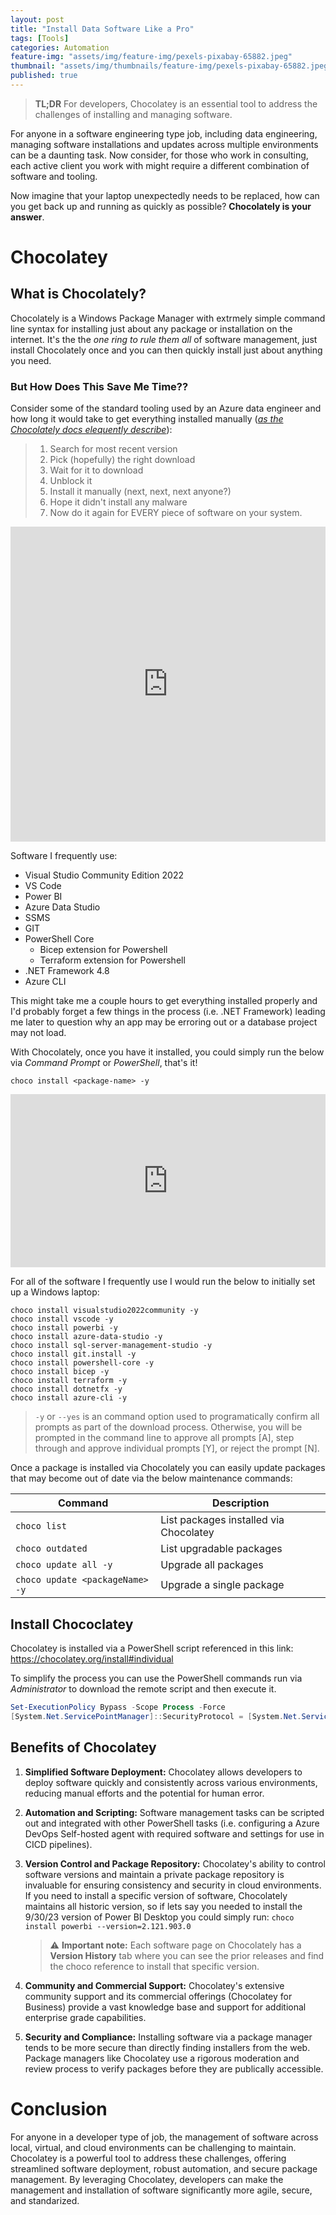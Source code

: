 ```yaml
---
layout: post
title: "Install Data Software Like a Pro"
tags: [Tools]
categories: Automation
feature-img: "assets/img/feature-img/pexels-pixabay-65882.jpeg"
thumbnail: "assets/img/thumbnails/feature-img/pexels-pixabay-65882.jpeg"
published: true
---
```


> **TL;DR** For developers, Chocolatey is an essential tool to address the challenges of installing and managing software.

For anyone in a software engineering type job, including data engineering, managing software installations and updates across multiple environments can be a daunting task. Now consider, for those who work in consulting, each active client you work with might require a different combination of software and tooling.

Now imagine that your laptop unexpectedly needs to be replaced, how can you get back up and running as quickly as possible? **Chocolately is your answer**.
# Chocolatey
## What is Chocolately?
Chocolately is a Windows Package Manager with extrmely simple command line syntax for installing just about any package or installation on the internet. It's the the _one ring to rule them all_ of software management, just install Chocolately once and you can then quickly install just about anything you need.


### But How Does This Save Me Time??
Consider some of the standard tooling used by an Azure data engineer and how long it would take to get everything installed manually ([_as the Chocolately docs elequently describe_](https://docs.chocolatey.org/en-us/why#what-is-chocolatey)):

>1. Search for most recent version
>1. Pick (hopefully) the right download
>1. Wait for it to download
>1. Unblock it
>1. Install it manually (next, next, next anyone?)
>1. Hope it didn't install any malware
>1. Now do it again for EVERY piece of software on your system.

<div style="width:100%;height:0;padding-bottom:100%;position:relative;"><iframe src="https://giphy.com/embed/um2kBnfo55iW4ZH1Fa" width="100%" height="100%" style="position:absolute" frameBorder="0" class="giphy-embed" allowFullScreen></iframe></div><p><a href="https://giphy.com/gifs/bombaysoftwares-waiting-mr-bean-still-um2kBnfo55iW4ZH1Fa"></a></p>

Software I frequently use:
- Visual Studio Community Edition 2022
- VS Code
- Power BI
- Azure Data Studio
- SSMS
- GIT
- PowerShell Core
  - Bicep extension for Powershell
  - Terraform extension for Powershell
- .NET Framework 4.8
- Azure CLI

This might take me a couple hours to get everything installed properly and I'd probably forget a few things in the process (i.e. .NET Framework) leading me later to question why an app may be erroring out or a database project may not load.

With Chocolately, once you have it installed, you could simply run the below via _Command Prompt_ or _PowerShell_, that's it!
```shell
choco install <package-name> -y
```
<div style="width:100%;height:0;padding-bottom:55%;position:relative;"><iframe src="https://giphy.com/embed/rcqxcl5DGhM9q" width="100%" height="100%" style="position:absolute" frameBorder="0" class="giphy-embed" allowFullScreen></iframe></div><p><a href="https://giphy.com/gifs/rcqxcl5DGhM9q"></a></p>

For all of the software I frequently use I would run the below to initially set up a Windows laptop:

```shell
choco install visualstudio2022community -y
choco install vscode -y
choco install powerbi -y
choco install azure-data-studio -y
choco install sql-server-management-studio -y
choco install git.install -y
choco install powershell-core -y
choco install bicep -y
choco install terraform -y
choco install dotnetfx -y
choco install azure-cli -y
```
> `-y` or `--yes` is an command option used to programatically confirm all prompts as part of the download process. Otherwise, you will be prompted in the command line to approve all prompts [A], step through and approve individual prompts [Y], or reject the prompt [N].

Once a package is installed via Chocolately you can easily update packages that may become out of date via the below maintenance commands:

| Command                        |  Description                           |
|--------------------------------|----------------------------------------|
| `choco list`                   | List packages installed via Chocolatey |
| `choco outdated`               | List upgradable packages               |
| `choco update all -y`          | Upgrade all packages                   |
| `choco update <packageName> -y`| Upgrade a single package               |

## Install Chococlatey
Chocolatey is installed via a PowerShell script referenced in this link: 
https://chocolatey.org/install#individual

To simplify the process you can use the PowerShell commands run via _Administrator_ to download the remote script and then execute it.

```powershell
Set-ExecutionPolicy Bypass -Scope Process -Force
[System.Net.ServicePointManager]::SecurityProtocol = [System.Net.ServicePointManager]::SecurityProtocol -bor 3072; iex ((New-Object System.Net.WebClient).DownloadString('https://community.chocolatey.org/install.ps1'))
```
## Benefits of Chocolatey
1. **Simplified Software Deployment:** Chocolatey allows developers to deploy software quickly and consistently across various environments, reducing manual efforts and the potential for human error.

1. **Automation and Scripting:** Software management tasks can be scripted out and integrated with other PowerShell tasks (i.e. configuring a Azure DevOps Self-hosted agent with required software and settings for use in CICD pipelines).

1. **Version Control and Package Repository:** Chocolatey's ability to control software versions and maintain a private package repository is invaluable for ensuring consistency and security in cloud environments. If you need to install a specific version of software, Chocolately maintains all historic version, so if lets say you needed to install the 9/30/23 version of Power BI Desktop you could simply run:
`choco install powerbi --version=2.121.903.0`
    >⚠️ **Important note:** Each software page on Chocolately has a **Version History** tab where you can see the prior releases and find the choco reference to install that specific version.

1. **Community and Commercial Support:** Chocolatey's extensive community support and its commercial offerings (Chocolatey for Business) provide a vast knowledge base and support for additional enterprise grade capabilities.

1. **Security and Compliance:** Installing software via a package manager tends to be more secure than directly finding installers from the web. Package managers like Chocolatey use a rigorous moderation and review process to verify packages before they are publically accessible.

# Conclusion
For anyone in a developer type of job, the management of software across local, virtual, and cloud environments can be challenging to maintain. Chocolatey is a powerful tool to address these challenges, offering streamlined software deployment, robust automation, and secure package management. By leveraging Chocolatey, developers can make the management and installation of software significantly more agile, secure, and standarized.